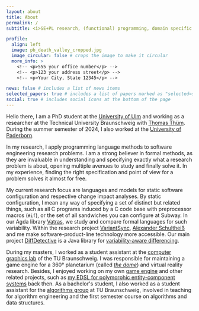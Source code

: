 ```yaml
---
layout: about
title: About
permalink: /
subtitle: <i>SE+PL research, (functional) programming, domain specific languages, theorem proving, software variability, trading card games</i>

profile:
  align: left
  image: pb_death_valley_cropped.jpg
  image_circular: false # crops the image to make it circular
  more_info: >
    <!-- <p>555 your office number</p> -->
    <!-- <p>123 your address street</p> -->
    <!-- <p>Your City, State 12345</p> -->

news: false # includes a list of news items
selected_papers: true # includes a list of papers marked as "selected={true}"
social: true # includes social icons at the bottom of the page
---
```


Hello there,
I am a PhD student at the [University of Ulm](https://www.uni-ulm.de/en/in/sp/team/paul-maximilian-bittner/) and working as a researcher at the Technical University Braunschweig with [Thomas Thüm](https://www.tu-braunschweig.de/isf/team/thuem).
During the summer semester of 2024, I also worked at the [University of Paderborn](https://www.uni-paderborn.de/person/105026).

In my research, I apply programming language methods to software engineering research problems. I am a strong believer in formal methods, as they are invaluable in understanding and specifying exactly what a research problem is about, opening multiple avenues to study and finally solve it. In my experience, finding the right specification and point of view for a problem solves it almost for free.

My current research focus are languages and models for static software configuration and respective change impact analyses. By static configuration, I mean any way of specifying a set of distinct but related things, such as all C programs induced by a C code base with preprocessor macros (`#if`), or the set of all sandwiches you can configure at Subway. In our Agda library [Vatras](https://github.com/pmbittner/Vatras), we study and compare formal languages for such variability. Within the research project [VariantSync](https://www.uni-ulm.de/in/sp/research/projects/variantsync/), [Alexander Schultheiß](https://alexanderschultheiss.github.io/) and me make software-product-line technology more accessible. Our main project [DiffDetective](https://github.com/VariantSync/DiffDetective) is a Java library for [variability-aware differencing](https://github.com/VariantSync/DiffDetective?tab=readme-ov-file#variability-aware-differencing-with-diffdetective-fse-2024--best-demo-paper-).

During my masters, I worked as a student assistant at the [computer graphics lab](https://graphics.tu-bs.de/) of the TU Braunschweig. I was responsible for maintaining a game engine for a 360° planetarium (called [_the dome_](https://graphics.tu-bs.de/projects/icg-dome)) and virtual reality research. Besides, I enjoyed working on my own [game engine](https://github.com/pmbittner/PaxEngine3) and other related projects, such as [my EDSL for polymorphic entity-component systems](https://github.com/pmbittner/Polypropylene) back then. As a bachelor's student, I also worked as a student assistant for the [algorithms group](https://www.ibr.cs.tu-bs.de/alg/) at TU Braunschweig, involved in teaching for algorithm engineering and the first semester course on algorithms and data structures.
